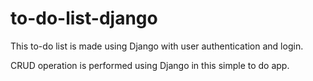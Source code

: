 # to-do-list-django
This to-do list is made using Django with user authentication and login. 

CRUD operation is performed using Django in this simple to do app.
